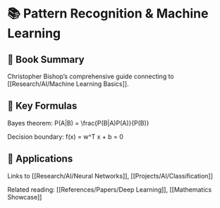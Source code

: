 <h1>📚 Pattern Recognition &amp; Machine Learning</h1><h2>📖 Book Summary</h2><p>Christopher Bishop’s comprehensive guide connecting to [[Research/AI/Machine Learning Basics]].</p><h2>🧮 Key Formulas</h2><p>Bayes theorem: <span src="P(A|B) = \frac{P(B|A)P(A)}{P(B)}" data-type="math-inline" class="math-inline" data-src="P(A|B) = \frac{P(B|A)P(A)}{P(B)}">P(A|B) = \frac{P(B|A)P(A)}{P(B)}</span></p><p>Decision boundary: <span src="f(x) = w^T x + b = 0" data-type="math-inline" class="math-inline" data-src="f(x) = w^T x + b = 0">f(x) = w^T x + b = 0</span></p><h2>🔗 Applications</h2><p>Links to [[Research/AI/Neural Networks]], [[Projects/AI/Classification]]</p><p>Related reading: [[References/Papers/Deep Learning]], [[Mathematics Showcase]]</p>